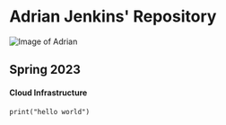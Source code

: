# Adrian Jenkins' Repository

![Image of Adrian](https://media.licdn.com/dms/image/C4E03AQE2C6PPjls8zw/profile-displayphoto-shrink_800_800/0/1612366673737?e=2147483647&v=beta&t=QnoFWnLxTSLVB_GQVG0ZqCCfpfTVAZ2q8Z7qf81yT2U)

## Spring 2023
#### Cloud Infrastructure

```
print("hello world")
```
